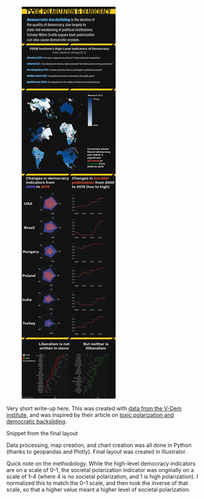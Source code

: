 <figure>
  <img src="/assets/img/backsliding/infographic.png" alt="infographic"/>
</figure>

Very short write-up here. This was created with [data from the V-Dem institute](https://www.v-dem.net/en/data/data/v-dem-dataset/), and was inspired by their article on [toxic polarization and democratic backsliding](https://www.v-dem.net/en/news/polarization-global-threat-democracy/).

Snippet from the final layout

Data processing, map creation, and chart creation was all done in Python (thanks to geopandas and Plotly). Final layout was created in Illustrator.

Quick note on the methodology. While the high-level democracy indicators are on a scale of 0–1, the societal polarization indicator was originally on a scale of 1–4 (where 4 is no societal polarization, and 1 is high polarization). I normalized this to match the 0–1 scale, and then took the inverse of that scale, so that a higher value meant a higher level of societal polarization.